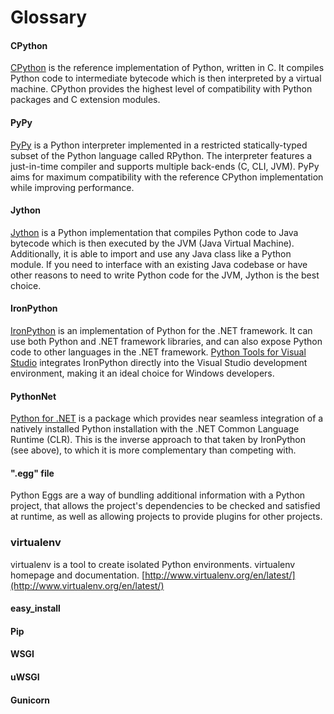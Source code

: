 # Glossary

#### CPython
[CPython](http://www.python.org/) is the reference implementation of Python, written in C. It compiles Python code to intermediate bytecode which is then interpreted by a virtual machine. CPython provides the highest level of compatibility with Python packages and C extension modules.

#### PyPy
[PyPy](http://pypy.org/) is a Python interpreter implemented in a restricted statically-typed subset of the Python language called RPython. The interpreter features a just-in-time compiler and supports multiple back-ends (C, CLI, JVM).
PyPy aims for maximum compatibility with the reference CPython implementation while improving performance.

#### Jython
[Jython](http://www.jython.org/) is a Python implementation that compiles Python code to Java bytecode which is then executed by the JVM (Java Virtual Machine). Additionally, it is able to import and use any Java class like a Python module.
If you need to interface with an existing Java codebase or have other reasons to need to write Python code for the JVM, Jython is the best choice.

#### IronPython
[IronPython](http://ironpython.net/) is an implementation of Python for the .NET framework. It can use both Python and .NET framework libraries, and can also expose Python code to other languages in the .NET framework.
[Python Tools for Visual Studio](http://ironpython.net/tools/) integrates IronPython directly into the Visual Studio development environment, making it an ideal choice for Windows developers.

#### PythonNet
[Python for .NET](http://pythonnet.github.io/) is a package which provides near seamless integration of a natively installed Python installation with the .NET Common Language Runtime (CLR). This is the inverse approach to that taken by IronPython (see above), to which it is more complementary than competing with.

#### ".egg" file
Python Eggs are a way of bundling additional information with a Python project, that allows the project's dependencies to be checked and satisfied at runtime, as well as allowing projects to provide plugins for other projects.

### virtualenv
virtualenv is a tool to create isolated Python environments. virtualenv homepage and documentation. [http://www.virtualenv.org/en/latest/](http://www.virtualenv.org/en/latest/)

#### easy_install

#### Pip

#### WSGI

#### uWSGI

#### Gunicorn